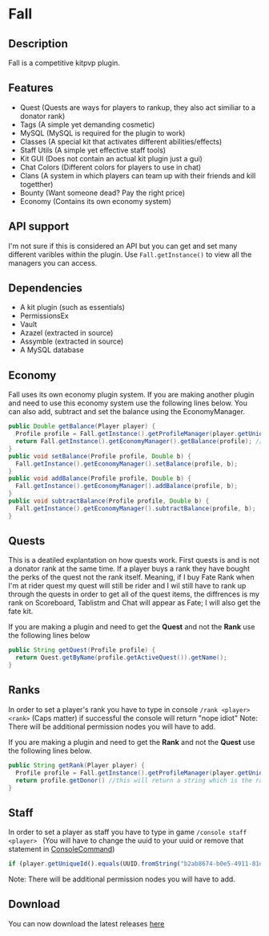 # Fall

## Description
Fall is a competitive kitpvp plugin. 

## Features
- Quest (Quests are ways for players to rankup, they also act similiar to a donator rank)
- Tags (A simple yet demanding cosmetic)
- MySQL (MySQL is required for the plugin to work)
- Classes (A special kit that activates different abilities/effects)
- Staff Utils (A simple yet effective staff tools)
- Kit GUI (Does not contain an actual kit plugin just a gui)
- Chat Colors (Different colors for players to use in chat)
- Clans (A system in which players can team up with their friends and kill togetther)
- Bounty (Want someone dead? Pay the right price)
- Economy (Contains its own economy system)

## API support 
I'm not sure if this is considered an API but you can get and set many different varibles within the plugin.
Use `Fall.getInstance()` to view all the managers you can access.

## Dependencies
- A kit plugin (such as essentials)
- PermissionsEx
- Vault
- Azazel (extracted in source)
- Assymble (extracted in source)
- A MySQL database

## Economy
Fall uses its own economy plugin system. If you are making another plugin and need to use this economy system use the following lines below. You can also add, subtract and set the balance using the EconomyManager.
```java
public Double getBalance(Player player) {
  Profile profile = Fall.getInstance().getProfileManager(player.getUniqueId());
  return Fall.getInstance().getEconomyManager().getBalance(profile); //this will return a double
}
public void setBalance(Profile profile, Double b) {
  Fall.getInstance().getEconomyManager().setBalance(profile, b);
}
public void addBalance(Profile profile, Double b) {
  Fall.getInstance().getEconomyManager().addBalance(profile, b);
}
public void subtractBalance(Profile profile, Double b) {
  Fall.getInstance().getEconomyManager().subtractBalance(profile, b);
}
```

## Quests
This is a deatiled explantation on how quests work. First quests is and is not a donator rank at the same time. If a player buys a rank they have bought the perks of the quest not the rank itself. Meaning, if I buy Fate Rank when I'm at rider quest my quest will still be rider and I wil still have to rank up through the quests in order to get all of the quest items, the diffrences is my rank on Scoreboard, Tablistm and Chat will appear as Fate; I will also get the fate kit.

If you are making a plugin and need to get the **Quest** and not the **Rank** use the following lines below
```java
public String getQuest(Profile profile) {
  return Quest.getByName(profile.getActiveQuest()).getName();
}
```

## Ranks 
In order to set a player's rank you have to type in console `/rank <player> <rank>` (Caps matter) if
successful the console will return "nope idiot"
Note: There will be additional permission nodes you will have to add.

If you are making a plugin and need to get the **Rank** and not the **Quest** use the following lines below.
```java
public String getRank(Player player) {
  Profile profile = Fall.getInstance().getProfileManager(player.getUniqueId());
  return profile.getDonor() //this will return a string which is the rank
}
```

## Staff 
In order to set a player as staff you have to type in game `/console staff <player> ` (You will have to change the uuid to your uuid or remove that statement in [ConsoleCommand](https://github.com/Anthrax-Network/Fall/blob/1.2/src/main/java/me/hackusatepvp/fall/command/ConsoleCommand.java)) 
```javascript
if (player.getUniqueId().equals(UUID.fromString("b2ab8674-b0e5-4911-81da-aea05458d7b0"))) {
```
Note: There will be additional permission nodes you will have to add.

## Download
You can now download the latest releases [here](https://github.com/Anthrax-Network/Fall/releases)
